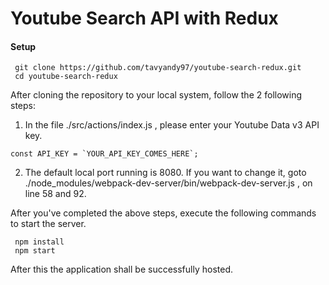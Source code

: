 # Youtube Search API with Redux

#### Setup

```
 git clone https://github.com/tavyandy97/youtube-search-redux.git
 cd youtube-search-redux
```
After cloning the repository to your local system, follow the 2 following steps:

1. In the file ./src/actions/index.js , please enter your Youtube Data v3 API key.
```
const API_KEY = `YOUR_API_KEY_COMES_HERE`;
```
2. The default local port running is 8080. If you want to change it, goto ./node_modules/webpack-dev-server/bin/webpack-dev-server.js , on line 58 and 92.


After you've completed the above steps, execute the following commands to start the server.

```
 npm install
 npm start
```

After this the application shall be successfully hosted. 